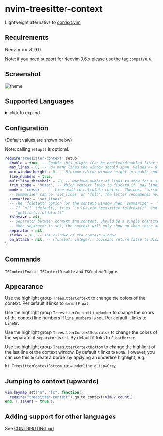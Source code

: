 # nvim-treesitter-context

Lightweight alternative to [context.vim](https://github.com/wellle/context.vim)

## Requirements

Neovim >= v0.9.0

Note: if you need support for Neovim 0.6.x please use the tag `compat/0.6`.

## Screenshot

![theme](./static/demo.gif)

## Supported Languages
<details>
<summary>click to expand</summary

  - [x] `bash`
  - [x] `c`
  - [x] `c_sharp`
  - [x] `capnp`
  - [x] `clojure`
  - [x] `cmake`
  - [x] `cpp`
  - [x] `css`
  - [x] `cuda`
  - [x] `cue`
  - [x] `d`
  - [x] `dart`
  - [x] `elixir`
  - [x] `fennel`
  - [x] `fish`
  - [x] `fortran`
  - [x] `glimmer`
  - [x] `go`
  - [x] `graphql`
  - [x] `haskell`
  - [x] `html_tags`
  - [x] `ini`
  - [x] `janet` (using the "janet_simple" grammar)
  - [x] `java`
  - [x] `javascript`
  - [x] `json`
  - [x] `jsonnet`
  - [x] `julia`
  - [x] `latex`
  - [x] `liquidsoap`
  - [x] `lua`
  - [x] `markdown`
  - [x] `matlab`
  - [x] `nim`
  - [x] `nix`
  - [x] `norg`
  - [x] `objdump`
  - [x] `ocaml_interface`
  - [x] `ocaml`
  - [x] `odin`
  - [x] `php`
  - [x] `prisma`
  - [x] `python`
  - [x] `r`
  - [x] `ruby`
  - [x] `rust`
  - [x] `scala`
  - [x] `scss`
  - [x] `smali`
  - [x] `solidity`
  - [x] `swift`
  - [x] `tcl`
  - [x] `teal`
  - [x] `templ`
  - [x] `terraform`
  - [x] `toml`
  - [x] `tsx`
  - [x] `typescript`
  - [x] `typoscript`
  - [x] `usd`
  - [x] `verilog`
  - [x] `vim`
  - [x] `xml`
  - [x] `yaml`
  - [x] `yang`
  - [x] `zig`
  - [ ] `ada`
  - [ ] `agda`
  - [ ] `arduino`
  - [ ] `astro`
  - [ ] `beancount`
  - [ ] `bibtex`
  - [ ] `bicep`
  - [ ] `blueprint`
  - [ ] `chatito`
  - [ ] `clojure`
  - [ ] `commonlisp`
  - [ ] `cooklang`
  - [ ] `cpon`
  - [ ] `devicetree`
  - [ ] `dhall`
  - [ ] `dockerfile`
  - [ ] `dot`
  - [ ] `ebnf`
  - [ ] `ecma`
  - [ ] `eex`
  - [ ] `elm`
  - [ ] `elsa`
  - [ ] `elvish`
  - [ ] `embedded_template`
  - [ ] `erlang`
  - [ ] `fennel`
  - [ ] `foam`
  - [ ] `fsh`
  - [ ] `func`
  - [ ] `fusion`
  - [ ] `gdscript`
  - [ ] `git_rebase`
  - [ ] `gleam`
  - [ ] `glsl`
  - [ ] `godot_resource`
  - [ ] `gomod`
  - [ ] `gosum`
  - [ ] `gowork`
  - [ ] `hack`
  - [ ] `hcl`
  - [ ] `heex`
  - [ ] `hjson`
  - [ ] `hlsl`
  - [ ] `hocon`
  - [ ] `html`
  - [ ] `htmldjango`
  - [ ] `http`
  - [ ] `jq`
  - [ ] `jsdoc`
  - [ ] `json5`
  - [ ] `jsonc`
  - [ ] `jsx`
  - [ ] `kdl`
  - [ ] `kotlin`
  - [ ] `lalrpop`
  - [ ] `ledger`
  - [ ] `llvm`
  - [ ] `m68k`
  - [ ] `menhir`
  - [ ] `mermaid`
  - [ ] `meson`
  - [ ] `nickel`
  - [ ] `ocamllex`
  - [ ] `pascal`
  - [ ] `perl`
  - [ ] `phpdoc`
  - [ ] `pioasm`
  - [ ] `po`
  - [ ] `poe_filter`
  - [ ] `proto`
  - [ ] `prql`
  - [ ] `pug`
  - [ ] `ql`
  - [ ] `qmldir`
  - [ ] `qmljs`
  - [ ] `query`
  - [ ] `racket`
  - [ ] `rasi`
  - [ ] `rego`
  - [ ] `rnoweb`
  - [ ] `ron`
  - [ ] `rst`
  - [ ] `scheme`
  - [ ] `slint`
  - [ ] `smithy`
  - [ ] `sparql`
  - [ ] `sql`
  - [ ] `starlark`
  - [ ] `supercollider`
  - [ ] `surface`
  - [ ] `svelte`
  - [ ] `sxhkdrc`
  - [ ] `t32`
  - [ ] `thrift`
  - [ ] `tiger`
  - [ ] `tlaplus`
  - [ ] `todotxt`
  - [ ] `turtle`
  - [ ] `twig`
  - [ ] `ungrammar`
  - [ ] `v`
  - [ ] `vala`
  - [ ] `vhs`
  - [ ] `vue`
  - [ ] `wgsl`
  - [ ] `wgsl_bevy`
  - [ ] `yuck`

</details>

## Configuration

(Default values are shown below)

Note: calling `setup()` is optional.

```lua
require'treesitter-context'.setup{
  enable = true, -- Enable this plugin (Can be enabled/disabled later via commands)
  max_lines = 0, -- How many lines the window should span. Values <= 0 mean no limit.
  min_window_height = 0, -- Minimum editor window height to enable context. Values <= 0 mean no limit.
  line_numbers = true,
  multiline_threshold = 20, -- Maximum number of lines to show for a single context
  trim_scope = 'outer', -- Which context lines to discard if `max_lines` is exceeded. Choices: 'inner', 'outer'
  mode = 'cursor',  -- Line used to calculate context. Choices: 'cursor', 'topline'
  -- Summarizer can be 'set_lines' or 'fold'. The latter recommends nvim >= 0.10.
  summarizer = 'set_lines',
  -- The 'foldtext' option for the context window when `summarizer = 'fold'`.
  -- If `nil` (default), tries `"v:lua.vim.treesitter.foldtext()"` and fallbacks to
  -- "getline(v:foldstart)"
  foldtext = nil,
  -- Separator between context and content. Should be a single character string, like '-'.
  -- When separator is set, the context will only show up when there are at least 2 lines above cursorline.
  separator = nil,
  zindex = 20, -- The Z-index of the context window
  on_attach = nil, -- (fun(buf: integer): boolean) return false to disable attaching
}
```

## Commands

`TSContextEnable`, `TSContextDisable` and `TSContextToggle`.

## Appearance

Use the highlight group `TreesitterContext` to change the colors of the
context. Per default it links to `NormalFloat`.

Use the highlight group `TreesitterContextLineNumber` to change the colors of the
context line numbers if `line_numbers` is set. Per default it links to `LineNr`.

Use the highlight group `TreesitterContextSeparator` to change the colors of the
separator if `separator` is set. By default it links to `FloatBorder`.

Use the highlight group `TreesitterContextBottom` to change the highlight of the
last line of the context window. By default it links to `NONE`.
However, you can use this to create a border by applying an underline highlight, e.g:

```vim
hi TreesitterContextBottom gui=underline guisp=Grey
```

## Jumping to context (upwards)

```lua
vim.keymap.set("n", "[c", function()
  require("treesitter-context").go_to_context(vim.v.count1)
end, { silent = true })
```

## Adding support for other languages

See [CONTRIBUTING.md](CONTRIBUTING.md)

